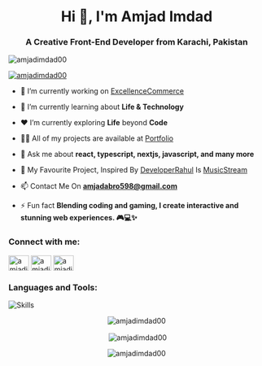 <h1 align="center">Hi 👋, I'm Amjad Imdad</h1>
<h3 align="center">A Creative Front-End Developer from Karachi, Pakistan</h3>

<p align="left"> <img src="https://komarev.com/ghpvc/?username=amjadimdad00&label=Profile%20views&color=0e75b6&style=flat" alt="amjadimdad00" /> </p>

<p align="left"> <a href="https://github.com/ryo-ma/github-profile-trophy"><img src="https://github-profile-trophy.vercel.app/?username=amjadimdad00" alt="amjadimdad00" /></a> </p>

- 🔭 I’m currently working on [ExcellenceCommerce](https://github.com/amjadimdad00/ExcellenceCommerce)

- 🌱 I’m currently learning about **Life & Technology**

- ❤️ I’m currently exploring **Life** beyond **Code**

- 👨‍💻 All of my projects are available at [Portfolio](https://amjadimdad00.vercel.app)

- 💬 Ask me about **react, typescript, nextjs, javascript, and many more**

- 🚀 My Favourite Project, Inspired By [DeveloperRahul](https://github.com/developerrahulofficial) Is [MusicStream](https://musicstream.vercel.app)

- 📫 Contact Me On **amjadabro598@gmail.com**

- ⚡ Fun fact **Blending coding and gaming, I create interactive and stunning web experiences. 🎮💻✨**

<!-- - 📝 I regularly write articles on [medium](https://amjadimdad00.medium.com) -->

<h3 align="left">Connect with me:</h3>
<p align="left">
  
<a href="https://linkedin.com/in/amjadimdad00" target="blank"><img align="center" src="https://raw.githubusercontent.com/rahuldkjain/github-profile-readme-generator/master/src/images/icons/Social/linked-in-alt.svg" alt="amjadimdad00" height="30" width="40" /></a>
<a href="https://fb.com/amjadimdad00" target="blank"><img align="center" src="https://raw.githubusercontent.com/rahuldkjain/github-profile-readme-generator/master/src/images/icons/Social/facebook.svg" alt="amjadimdad00" height="30" width="40" /></a>
<a href="https://instagram.com/broknsoul4uhs" target="blank"><img align="center" src="https://raw.githubusercontent.com/rahuldkjain/github-profile-readme-generator/master/src/images/icons/Social/instagram.svg" alt="amjadimdad00" height="30" width="40" /></a>
</p>

<h3 align="left">Languages and Tools:</h3>

![Skills](https://skillicons.dev/icons?i=html,css,js,react,vite,nextjs,ts,nodejs,express,mongodb,postman,bootstrap,tailwind,mui,firebase,jquery,threejs,git,gitlab,github,npm,discord,vercel,gmail,instagram,linkedin,netlify,vscode)

<p align="center"><img align="center" src="https://github-readme-stats.vercel.app/api/top-langs?username=amjadimdad00&show_icons=true&locale=en&layout=compact" alt="amjadimdad00" /></p>

<p align="center">&nbsp;<img align="center" src="https://github-readme-stats.vercel.app/api?username=amjadimdad00&show_icons=true&locale=en" alt="amjadimdad00" /></p>

<p align="center"><img align="center" src="https://github-readme-streak-stats.herokuapp.com/?user=amjadimdad00&" alt="amjadimdad00" /></p>
